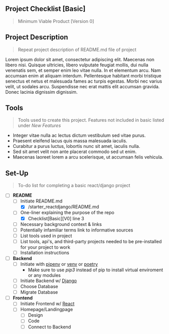Project Checklist [Basic]
---
> Minimum Viable Product [Version 0]

Project Description
---
> Repeat project description of README.md file of project

Lorem ipsum dolor sit amet, consectetur adipiscing elit. Maecenas non libero nisi. Quisque ultricies, libero vulputate feugiat mollis, dui nulla venenatis sem, et semper enim leo vitae nulla. In et elementum arcu. Nam accumsan enim at aliquam interdum. Pellentesque habitant morbi tristique senectus et netus et malesuada fames ac turpis egestas. Morbi nec varius velit, ut sodales arcu. Suspendisse nec erat mattis elit accumsan gravida. Donec lacinia dignissim dignissim.

Tools
---
> Tools used to create this project. Features not included in basic listed under *New Features*
- Integer vitae nulla ac lectus dictum vestibulum sed vitae purus.
- Praesent eleifend lacus quis massa malesuada iaculis.
- Curabitur a purus luctus, lobortis nunc sit amet, iaculis nulla.
- Sed sit amet velit non ante placerat commodo sed ut enim.
- Maecenas laoreet lorem a arcu scelerisque, ut accumsan felis vehicula.

Set-Up
---
> To-do list for completing a basic react/django project
- [ ] **README**
  - [ ] Initiate README.md
    - [X] /starter_reactdjango/README.md 
  - [ ] One-liner explaining the purpose of the repo
    - [X] Checklist[Basic][V0] line 3
  - [ ] Necessary background context & links
  - [ ] Potentially infamiliar terms link to informative sources
  - [ ] List tools used in project
  - [ ] List tools, api's, and third-party projects needed to be pre-installed for your project to work
  - [ ] Installation instructions
- [ ] **Backend**
  - [ ] Initiate with [pipenv](https://pypi.org/project/pipenv/) or [venv](https://docs.python.org/3/library/venv.html) or [poetry](https://python-poetry.org/)
      - Make sure to use *pip3* instead of pip to install virtual enviroment or any modules
  - [ ] Initiate Backend w/ [Django](https://docs.djangoproject.com/en/3.1/intro/tutorial01/)
  - [ ] Choose Database
  - [ ] Migrate Database
- [ ] **Frontend** 
  - [ ] Initiate Frontend w/ [React](https://reactjs.org/docs/create-a-new-react-app.html)
  - [ ] Homepage/Landingpage
    - [ ] Design
    - [ ] Code
    - [ ] Connect to Backend
